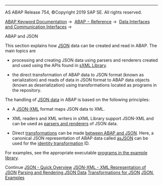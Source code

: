   

* * *

AS ABAP Release 754, ©Copyright 2019 SAP SE. All rights reserved.

[ABAP Keyword Documentation](javascript:call_link\('abenabap.htm'\)) →  [ABAP − Reference](javascript:call_link\('abenabap_reference.htm'\)) →  [Data Interfaces and Communication Interfaces](javascript:call_link\('abenabap_data_communication.htm'\)) → 

ABAP and JSON

This section explains how [JSON](javascript:call_link\('abenjson_glosry.htm'\) "Glossary Entry") data can be created and read in ABAP. The main topics are

-   processing and creating JSON data using parsers and renderers created and used using the APIs found in [sXML Library](javascript:call_link\('abensxml_library_glosry.htm'\) "Glossary Entry").

-   the direct transformation of ABAP data to JSON format (known as serialization) and reads of data in JSON format to ABAP data objects (known as deserialization) using transformations located as programs in the repository.

The handling of [JSON data](javascript:call_link\('abenjson_oview.htm'\)) in ABAP is based on the following principles:

-   A [JSON-XML](javascript:call_link\('abenabap_json_xml.htm'\)) format maps JSON data to XML.

-   XML readers and XML writers in sXML Library support JSON-XML and can be used as [parsers and renderers](javascript:call_link\('abenabap_json_sxml.htm'\)) of JSON data.

-   Direct [transformations](javascript:call_link\('abenabap_json_trafos.htm'\)) can be made [between ABAP and JSON](javascript:call_link\('abenabap_json_trafos.htm'\)). Here, a canonical JSON representation of ABAP data called [asJSON](javascript:call_link\('abenabap_asjson.htm'\)) can be used for the [identity transformation](javascript:call_link\('abenid_trafo_glosry.htm'\) "Glossary Entry") ID.

For examples, see the appropriate executable [programs in the example library](javascript:call_link\('abenabap_json_abexas.htm'\)).

Continue
[JSON - Quick Overview](javascript:call_link\('abenjson_oview.htm'\))
[JSON-XML - XML Representation of JSON](javascript:call_link\('abenabap_json_xml.htm'\))
[Parsing and Rendering JSON Data](javascript:call_link\('abenabap_json_sxml.htm'\))
[Transformations for JSON](javascript:call_link\('abenabap_json_trafos.htm'\))
[JSON, Examples](javascript:call_link\('abenabap_json_abexas.htm'\))